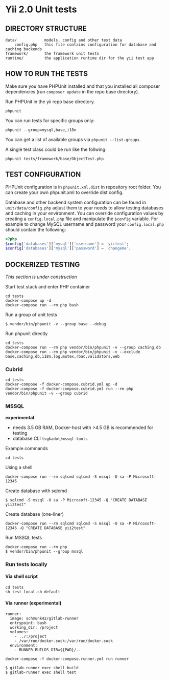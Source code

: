 Yii 2.0 Unit tests
==================

DIRECTORY STRUCTURE
-------------------

    data/            models, config and other test data
        config.php   this file contains configuration for database and caching backends
    framework/       the framework unit tests
    runtime/         the application runtime dir for the yii test app


HOW TO RUN THE TESTS
--------------------

Make sure you have PHPUnit installed and that you installed all composer dependencies (run `composer update` in the repo base directory).

Run PHPUnit in the yii repo base directory.

```
phpunit
```

You can run tests for specific groups only:

```
phpunit --group=mysql,base,i18n
```

You can get a list of available groups via `phpunit --list-groups`.

A single test class could be run like the follwing:

```
phpunit tests/framework/base/ObjectTest.php
```

TEST CONFIGURATION
------------------

PHPUnit configuration is in `phpunit.xml.dist` in repository root folder.
You can create your own phpunit.xml to override dist config.

Database and other backend system configuration can be found in `unit/data/config.php`
adjust them to your needs to allow testing databases and caching in your environment.
You can override configuration values by creating a `config.local.php` file
and manipulate the `$config` variable.
For example to change MySQL username and password your `config.local.php` should
contain the following:

```php
<?php
$config['databases']['mysql']['username'] = 'yiitest';
$config['databases']['mysql']['password'] = 'changeme';
```


DOCKERIZED TESTING
------------------

*This section is under construction*

Start test stack and enter PHP container

    cd tests
    docker-compose up -d
    docker-compose run --rm php bash

Run a group of unit tests
    
    $ vendor/bin/phpunit -v --group base --debug

Run phpunit directly
    
    cd tests    
    docker-compose run --rm php vendor/bin/phpunit -v --group caching,db   
    docker-compose run --rm php vendor/bin/phpunit -v --exclude base,caching,db,i18n,log,mutex,rbac,validators,web

### Cubrid

    cd tests
    docker-compose -f docker-compose.cubrid.yml up -d
    docker-compose -f docker-compose.cubrid.yml run --rm php vendor/bin/phpunit -v --group cubrid

### MSSQL    

**experimental**

- needs 3.5 GB RAM, Docker-host with >4.5 GB is recommended for testing
- database CLI `tsgkadot/mssql-tools`   

Example commands    
    
    cd tests

Using a shell    
    
    docker-compose run --rm sqlcmd sqlcmd -S mssql -U sa -P Microsoft-12345

Create database with sqlcmd     
     
    $ sqlcmd -S mssql -U sa -P Microsoft-12345 -Q "CREATE DATABASE yii2test"

Create database (one-liner)

    docker-compose run --rm sqlcmd sqlcmd -S mssql -U sa -P Mircosoft-12345 -Q "CREATE DATABASE yii2test"

Run MSSQL tests

    docker-compose run --rm php 
    $ vendor/bin/phpunit --group mssql

### Run tests locally

#### Via shell script
    
    cd tests
    sh test-local.sh default

#### Via runner (experimental)

    runner:
      image: schmunk42/gitlab-runner
      entrypoint: bash
      working_dir: /project
      volumes:
        - ../:/project
        - /var/run/docker.sock:/var/run/docker.sock
      environment:
        - RUNNER_BUILDS_DIR=${PWD}/..    
        
    docker-compose -f docker-compose.runner.yml run runner
    
    $ gitlab-runner exec shell build
    $ gitlab-runner exec shell test
    
        